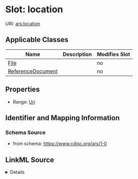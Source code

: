 # Slot: location

URI: [ars:location](https://www.cdisc.org/ars/1-0location)



<!-- no inheritance hierarchy -->




## Applicable Classes

| Name | Description | Modifies Slot |
| --- | --- | --- |
[File](File.md) |  |  no  |
[ReferenceDocument](ReferenceDocument.md) |  |  no  |







## Properties

* Range: [Uri](Uri.md)





## Identifier and Mapping Information







### Schema Source


* from schema: https://www.cdisc.org/ars/1-0




## LinkML Source

<details>
```yaml
name: location
from_schema: https://www.cdisc.org/ars/1-0
rank: 1000
alias: location
domain_of:
- File
- ReferenceDocument
range: uri

```
</details>